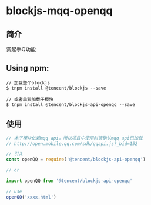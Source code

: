 # blockjs-mqq-openqq

## 简介
调起手Q功能

## Using npm:
```shell
// 加载整个blockjs
$ tnpm install @tencent/blockjs --save

// 或者单独加载子模块
$ tnpm install @tencent/blockjs-api-openqq --save
```

## 使用
```js
// 本子模块依赖mqq api，所以项目中使用时请确认mqq api已加载
// http://open.mobile.qq.com/sdk/qqapi.js?_bid=152

// 引入
const openQQ = require('@tencent/blockjs-api-openqq')

// or

import openQQ from '@tencent/blockjs-api-openqq'

// use
openQQ('xxxx.html')

```